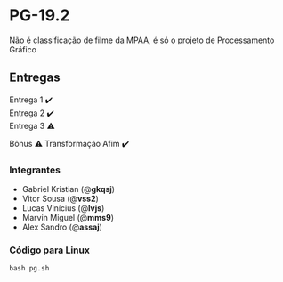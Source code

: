 # PG-19.2
Não é classificação de filme da MPAA, é só o projeto de Processamento Gráfico

## Entregas 
Entrega 1 ✔️ <br>
Entrega 2 ✔️ <br>
Entrega 3 ⚠️ 

Bônus ⚠️
Transformação Afim ✔️

### Integrantes
* Gabriel Kristian (@**gkqsj**)
* Vitor Sousa (@**vss2**)
* Lucas Vinícius (@**lvjs**)
* Marvin Miguel (@**mms9**)
* Alex Sandro (@**assaj**)

### Código para Linux
```bash pg.sh```
